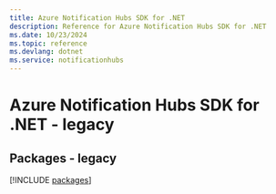 ```yaml
---
title: Azure Notification Hubs SDK for .NET
description: Reference for Azure Notification Hubs SDK for .NET
ms.date: 10/23/2024
ms.topic: reference
ms.devlang: dotnet
ms.service: notificationhubs
---
```

# Azure Notification Hubs SDK for .NET - legacy
## Packages - legacy
[!INCLUDE [packages](notification-hubs-index.md)]